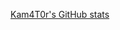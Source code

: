 [Kam4T0r's GitHub stats](https://github-readme-stats.vercel.app/api?username=Kam4T0r&theme=transparent&show_icons=true)
